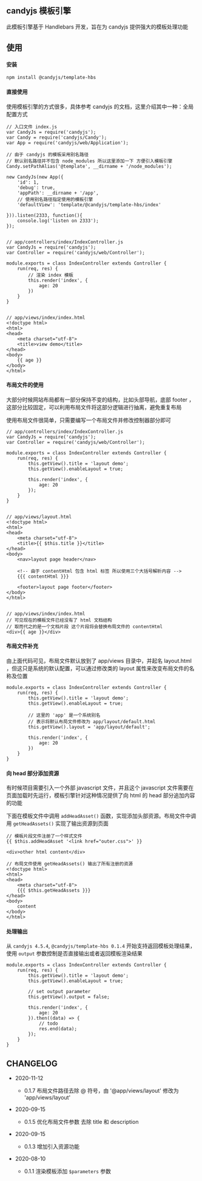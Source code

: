 ## candyjs 模板引擎

此模板引擎基于 Handlebars 开发，旨在为 candyjs 提供强大的模板处理功能

## 使用

#### 安装

```
npm install @candyjs/template-hbs
```

#### 直接使用

使用模板引擎的方式很多，具体参考 candyjs 的文档，这里介绍其中一种：全局配置方式

```
// 入口文件 index.js
var CandyJs = require('candyjs');
var Candy = require('candyjs/Candy');
var App = require('candyjs/web/Application');

// 由于 candyjs 的模板采用别名路径
// 默认别名路径并不包含 node_modules 所以这里添加一下 方便引入模板引擎
Candy.setPathAlias('@template', __dirname + '/node_modules');

new CandyJs(new App({
    'id': 1,
    'debug': true,
    'appPath': __dirname + '/app',
    // 使用别名路径指定使用的模板引擎
    'defaultView': 'template/@candyjs/template-hbs/index'

})).listen(2333, function(){
    console.log('listen on 2333');
});


// app/controllers/index/IndexController.js
var CandyJs = require('candyjs');
var Controller = require('candyjs/web/Controller');

module.exports = class IndexController extends Controller {
    run(req, res) {
        // 渲染 index 模板
        this.render('index', {
            age: 20
        })
    }
}


// app/views/index/index.html
<!doctype html>
<html>
<head>
    <meta charset="utf-8">
    <title>view demo</title>
</head>
<body>
    {{ age }}
</body>
</html>
```

#### 布局文件的使用

大部分时候网站布局都有一部分保持不变的结构，比如头部导航，底部 footer ，这部分比较固定，可以利用布局文件将这部分逻辑进行抽离，避免重复布局

使用布局文件很简单，只需要编写一个布局文件并修改控制器部分即可

```
// app/controllers/index/IndexController.js
var CandyJs = require('candyjs');
var Controller = require('candyjs/web/Controller');

module.exports = class IndexController extends Controller {
    run(req, res) {
        this.getView().title = 'layout demo';
        this.getView().enableLayout = true;

        this.render('index', {
            age: 20
        });
    }
}


// app/views/layout.html
<!doctype html>
<html>
<head>
    <meta charset="utf-8">
    <title>{{ $this.title }}</title>
</head>
<body>
    <nav>layout page header</nav>

    <!-- 由于 contentHtml 包含 html 标签 所以使用三个大括号解析内容 -->
    {{{ contentHtml }}}

    <footer>layout page footer</footer>
</body>
</html>


// app/views/index/index.html
// 可见现在的模板文件已经没有了 html 文档结构
// 取而代之的是一个文档片段 这个片段将会替换布局文件的 contentHtml
<div>{{ age }}</div>
```

#### 布局文件补充

由上面代码可见，布局文件默认放到了 app/views 目录中，并起名 layout.html ，但这只是系统的默认配置，可以通过修改类的 layout 属性来改变布局文件的名称及位置

```
module.exports = class IndexController extends Controller {
    run(req, res) {
        this.getView().title = 'layout demo';
        this.getView().enableLayout = true;

        // 这里的 'app' 是一个系统别名
        // 表示将默认布局文件修改为 app/layout/default.html
        this.getView().layout = 'app/layout/default';

        this.render('index', {
            age: 20
        })
    }
}
```

#### 向 head 部分添加资源

有时候项目需要引入一个外部 javascript 文件，并且这个 javascript 文件需要在页面加载时先运行，模板引擎针对这种情况提供了向 html 的 head 部分追加内容的功能

下面在模板文件中调用 `addHeadAsset()` 函数，实现添加头部资源。布局文件中调用 `getHeadAssets()` 实现了输出资源到页面

```
// 模板片段文件注册了一个样式文件
{{ $this.addHeadAsset '<link href="outer.css">' }}

<div>other html content</div>
```

```
// 布局文件使用 getHeadAssets() 输出了所有注册的资源
<!doctype html>
<html>
<head>
    <meta charset="utf-8">
    {{{ $this.getHeadAssets }}}
</head>
<body>
    content
</body>
</html>
```

#### 处理输出

从 `candyjs 4.5.4`, `@candyjs/template-hbs 0.1.4` 开始支持返回模板处理结果，使用 `output` 参数控制是否直接输出或者返回模板渲染结果

```
module.exports = class IndexController extends Controller {
    run(req, res) {
        this.getView().title = 'layout demo';
        this.getView().enableLayout = true;

        // set output parameter
        this.getView().output = false;

        this.render('index', {
            age: 20
        }).then((data) => {
            // todo
            res.end(data);
        });
    }
}
```

## CHANGELOG

+ 2020-11-12

    * 0.1.7 布局文件路径去除 @ 符号，由 '@app/views/layout' 修改为 'app/views/layout'

+ 2020-09-15

    * 0.1.5 优化布局文件参数 去除 title 和 description

+ 2020-09-15

    * 0.1.3 增加引入资源功能

+ 2020-08-10

    * 0.1.1 渲染模板添加 `$parameters` 参数

